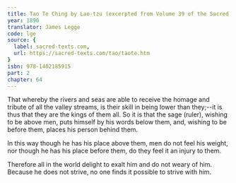 ```yaml
---
title: Tao Te Ching by Lao-tzu (excerpted from Volume 39 of the Sacred Books of the East.)
year: 1890
translator: James Legge
code: lge
source: {
  label: sacred-texts.com,
  url: https://sacred-texts.com/tao/taote.htm
}
isbn: 978-1402185915
part: 2
chapter: 64
---
```

That whereby the rivers and seas are able to receive the homage and tribute of all the valley streams, is their skill in being lower than they;--it is thus that they are the kings of them all. So it is that the sage (ruler), wishing to be above men, puts himself by his words below them, and, wishing to be before them, places his person behind them. 

In this way though he has his place above them, men do not feel his weight, nor though he has his place before them, do they feel it an injury to them. 

Therefore all in the world delight to exalt him and do not weary of him. Because he does not strive, no one finds it possible to strive with him.